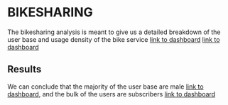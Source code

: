 # BIKESHARING

The bikesharing analysis is meant to give us a detailed breakdown of the user base and usage density of the bike service
[link to dashboard](https://public.tableau.com/app/profile/rafael.quintero6381/viz/NYCCitiBike_16618385133080/NYCCitybike)
[link to dashboard](https://public.tableau.com/app/profile/rafael.quintero6381/viz/CitiBike_16618343141930/NYCCitiBike)

## Results

We can conclude that the majority of the user base are male [link to dashboard](https://public.tableau.com/authoring/CitiBike_16618343141930/GenderBreakdown#1), and the bulk of the users are subscribers [link to dashboard](https://public.tableau.com/authoring/NYCCitiBike_16618385133080/UserTripsbyGender#1)
